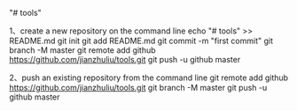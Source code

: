 "# tools" 

1、create a new repository on the command line
echo "# tools" >> README.md
git init
git add README.md
git commit -m "first commit"
git branch -M master
git remote add github https://github.com/jianzhuliu/tools.git
git push -u github master

2、push an existing repository from the command line
git remote add github https://github.com/jianzhuliu/tools.git
git branch -M master
git push -u github master